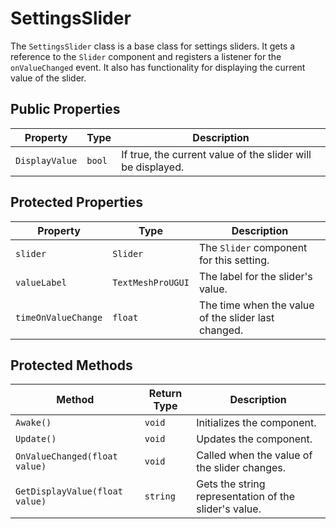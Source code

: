 # SettingsSlider

The `SettingsSlider` class is a base class for settings sliders. It gets a reference to the `Slider` component and registers a listener for the `onValueChanged` event. It also has functionality for displaying the current value of the slider.

## Public Properties

| Property     | Type | Description                                      |
| ------------ | ---- | ------------------------------------------------ |
| `DisplayValue` | `bool` | If true, the current value of the slider will be displayed. |

## Protected Properties

| Property             | Type              | Description                                      |
| -------------------- | ----------------- | ------------------------------------------------ |
| `slider`             | `Slider`          | The `Slider` component for this setting.         |
| `valueLabel`         | `TextMeshProUGUI` | The label for the slider's value.                |
| `timeOnValueChange`  | `float`           | The time when the value of the slider last changed. |

## Protected Methods

| Method               | Return Type | Description                                      |
| -------------------- | ----------- | ------------------------------------------------ |
| `Awake()`            | `void`      | Initializes the component.                       |
| `Update()`           | `void`      | Updates the component.                           |
| `OnValueChanged(float value)` | `void` | Called when the value of the slider changes.     |
| `GetDisplayValue(float value)` | `string` | Gets the string representation of the slider's value. |

